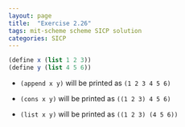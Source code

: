 ```yaml
---
layout: page
title:  "Exercise 2.26"
tags: mit-scheme scheme SICP solution
categories: SICP
---
```

```scheme
(define x (list 1 2 3))
(define y (list 4 5 6))
```
- `(append x y)` will be printed as `(1 2 3 4 5 6)`

- `(cons x y)` will be printed as `((1 2 3) 4 5 6)`

- `(list x y)` will be printed as `((1 2 3) (4 5 6))`
